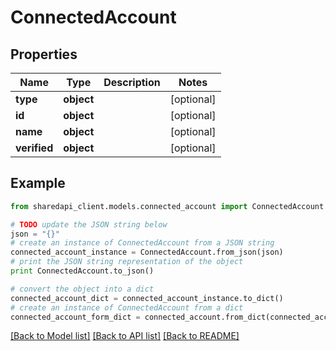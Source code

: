 # ConnectedAccount


## Properties
Name | Type | Description | Notes
------------ | ------------- | ------------- | -------------
**type** | **object** |  | [optional] 
**id** | **object** |  | [optional] 
**name** | **object** |  | [optional] 
**verified** | **object** |  | [optional] 

## Example

```python
from sharedapi_client.models.connected_account import ConnectedAccount

# TODO update the JSON string below
json = "{}"
# create an instance of ConnectedAccount from a JSON string
connected_account_instance = ConnectedAccount.from_json(json)
# print the JSON string representation of the object
print ConnectedAccount.to_json()

# convert the object into a dict
connected_account_dict = connected_account_instance.to_dict()
# create an instance of ConnectedAccount from a dict
connected_account_form_dict = connected_account.from_dict(connected_account_dict)
```
[[Back to Model list]](../README.md#documentation-for-models) [[Back to API list]](../README.md#documentation-for-api-endpoints) [[Back to README]](../README.md)


